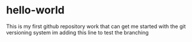 # hello-world
This is my  first github repository work that can get me started with the git versioning system
im adding this line to test the branching
